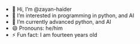 - 👋 Hi, I’m @zayan-haider
- 👀 I’m interested in programming in python, and AI
- 🌱 I’m currently advanced python, and AI
- 😄 Pronouns: he/him
- ⚡ Fun fact: I am fourteen years old

<!---
zayan-haider/zayan-haider is a ✨ special ✨ repository because its `README.md` (this file) appears on your GitHub profile.
You can click the Preview link to take a look at your changes.
--->
